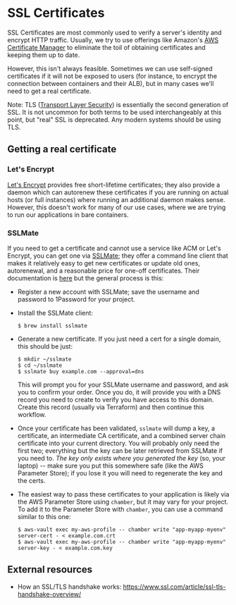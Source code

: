 # SSL Certificates

SSL Certificates are most commonly used to verify a server's identity and
encrypt HTTP traffic. Usually, we try to use offerings like Amazon's
[AWS Certificate Manager](https://aws.amazon.com/certificate-manager/) to
eliminate the toil of obtaining certificates and keeping them up to date.

However, this isn't always feasible. Sometimes we can use self-signed
certificates if it will not be exposed to users (for instance, to encrypt
the connection between containers and their ALB), but in many cases we'll
need to get a real certificate.

Note: TLS ([Transport Layer Security](https://en.wikipedia.org/wiki/Transport_Layer_Security))
is essentially the second generation of SSL. It is not uncommon for both
terms to be used interchangeably at this point, but "real" SSL is
deprecated. Any modern systems should be using TLS.

## Getting a real certificate

### Let's Encrypt

[Let's Encrypt](https://letsencrypt.org/) provides free short-lifetime
certificates; they also provide a daemon which can autorenew these
certificates if you are running on actual hosts (or full instances) where
running an additional daemon makes sense. However, this doesn't work
for many of our use cases, where we are trying to run our applications in
bare containers.

### SSLMate

If you need to get a certificate and cannot use a service like ACM or
Let's Encrypt, you can get one via [SSLMate](https://sslmate.com/); they
offer a command line client that makes it relatively easy to get new
certificates or update old ones, autorenewal, and a reasonable price for
one-off certificates. Their documentation is
[here](https://sslmate.com/help/) but the general process is this:

- Register a new account with SSLMate; save the username and password
  to 1Password for your project.

- Install the SSLMate client:

  ```console
  $ brew install sslmate
  ```

- Generate a new certificate. If you just need a cert for a single
  domain, this should be just:

  ```console
  $ mkdir ~/sslmate
  $ cd ~/sslmate
  $ sslmate buy example.com --approval=dns
  ```

  This will prompt you for your SSLMate username and password, and
  ask you to confirm your order. Once you do, it will provide you with
  a DNS record you need to create to verify you have access to this
  domain. Create this record (usually via Terraform) and then continue
  this workflow.

- Once your certificate has been validated, `sslmate` will dump a key,
  a certificate, an intermediate CA certificate, and a combined server
  chain certificate into your current directory. You will probably only
  need the first two; everything but the key can be later retrieved from
  SSLMate if you need to. *The key only exists where you generated the
  key* (so, your laptop) -- make sure you put this somewhere safe (like
  the AWS Parameter Store); if you lose it you will need to regenerate
  the key and the certs.

- The easiest way to pass these certificates to your application is
  likely via the AWS Parameter Store using `chamber`, but it may vary for
  your project. To add it to the Parameter Store with `chamber`, you can
  use a command similar to this one:

  ```console
  $ aws-vault exec my-aws-profile -- chamber write "app-myapp-myenv" server-cert - < example.com.crt
  $ aws-vault exec my-aws-profile -- chamber write "app-myapp-myenv" server-key - < example.com.key
  ```

## External resources

- How an SSL/TLS handshake works: <https://www.ssl.com/article/ssl-tls-handshake-overview/>
